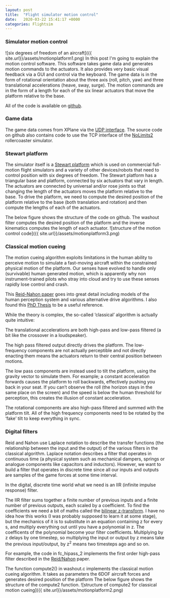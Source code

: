 ```yaml
---
layout: post
title:  "Flight simulator motion control"
date:   2020-03-22 15:41:17 +0000
categories: Flightsim
---
```

### Simulator motion control
![six degrees of freedom of an aircraft]({{ site.url}}/assets/motionplatform1.png)
In this post I'm going to explain the motion control software.  This software takes game data and generates motion commands to the actuators.  It also provides very basic visual feedback via a GUI and control via the keyboard. The game data is in the form of rotational orientation about the three axis (roll, pitch, yaw) and three translational accelerations (heave, sway, surge). The motion commands are in the form of a length for each of the six linear actuators that move the platform relative to the base.

All of the code is available on [github][github].


### Game data
The game data comes from XPlane via the [UDP interface][xplanedata].  The source code on github also contains code to use the TCP interface of the [NoLimits2][nolimits] rollercoaster simulator.

### Stewart platform
The simulator itself is a [Stewart platform][stewartplatform] which is used on commercial full-motion flight simulators and a variety of other devices/robots that need to control position with six degrees of freedom.
The Stewart platform has a triangular base and platform, connected by six actuators that vary in length.  The actuators are connected by universal and/or rose joints so that changing the length of the actuators moves the platform relative to the base. To drive the platform, we need to compute the desired position of the platform relative to the base (both translation and rotation) and then compute the lengths of each of the actuators.

The below figure shows the structure of the code on github. The washout filter computes the desired position of the platform and the inverse kinematics computes the length of each actuator.
![structure of the motion control code]({{ site.url}}/assets/motionplatform3.png)

### Classical motion cueing
The motion cueing algorithm exploits limitations in the human ability to perceive motion to simulate a fast-moving aircraft within the constrained physical motion of the platform. Our senses have evolved to handle only (survivable) human generated motion, which is apparently why non instrument-trained pilots who stray into cloud and try to use these senses rapidly lose control and crash.

This [Reid-Nahon paper][reidnahon] goes into great detail including models of the human perception system and various alternative drive algorithms. I also found this [PhD Thesis][phamthesis] to be a useful reference.

While the theory is complex, the so-called ‘classical’ algorithm is actually quite intuitive:

The translational accelerations are both high-pass and low-pass filtered (a bit like the crossover in a loudspeaker). 

The high pass filtered output directly drives the platform.  The low-frequency components are not actually perceptible and not directly enacting them means the actuators return to their central position between motions.

The low pass components are instead used to tilt the platform, using the gravity vector to simulate them.  For example; a constant acceleration forwards causes the platform to roll backwards, effectively pushing you back in your seat. If you can’t observe the roll (the horizon stays in the same place on the screen) and the speed is below the human threshold for perception, this creates the illusion of constant acceleration.

The rotational components are also high-pass filtered and summed with the platform tilt. All of the high frequency components need to be rotated by the ‘fake’ tilt to keep everything in sync.
 
### Digital filters
Reid and Nahon use Laplace notation to describe the transfer functions (the relationship between the input and the output) of the various filters in the classical algorithm. Laplace notation describes a filter that operates in continuous time (a physical system such as mechanical dampers, springs or analogue components like capacitors and inductors).  However, we want to build a filter that operates in discrete time since all our inputs and outputs are samples of the game forces at some time interval.

In the digital, discrete time world what we need is an IIR (infinite impulse response) filter.

The IIR filter sums together a finite number of previous inputs and a finite number of previous outputs, each scaled by a coefficient. To find the coefficients we need a bit of maths called the [bilinear z-transform][bilinear].  I have no idea how this works (I was probably supposed to learn it at some stage), but the mechanics of it is to substitute in an equation containing z for every s, and multiply everything out until you have a polynomial in z.  The coefficents of the polynomial become your filter coefficients.  Multiplying by z delays by one timestep, so multiplying the input or output by z means take the previous input/output, by z<sup>2</sup> means two timesteps ago and so on.

For example, the code in fc_hipass_2 implements the first order high-pass filter described in the [Reid/Nahon][reidnahon] paper.

The function compute2() in washout.c implements the classical motion cueing algorithm. It takes as parameters the 6DOF aircraft forces and generates desired position of the platform 
The below figure shows the structure of the compute2 function.
![structure of compute2 for classical motion cueing]({{ site.url}}/assets/motionplatform2.png)

[github]: https://github.com/robprojects/flightsim-motion
[xplanedata]: https://developer.x-plane.com/datarefs/
[stewartplatform]: https://en.wikipedia.org/wiki/Stewart_platform
[reidnahon]: http://resolver.tudelft.nl/uuid:45b071c0-0568-4e8f-948f-dfa52d350665
[6dofmath]: https://memememememememe.me/post/stewart-platform-math/
[phamthesis]: https://duepublico2.uni-due.de/servlets/MCRFileNodeServlet/duepublico_derivate_00044467/Diss_Pham.pdf
[nolimits]: https://nolimitscoaster.com/
[bilinear]: https://en.wikipedia.org/wiki/Bilinear_transform
